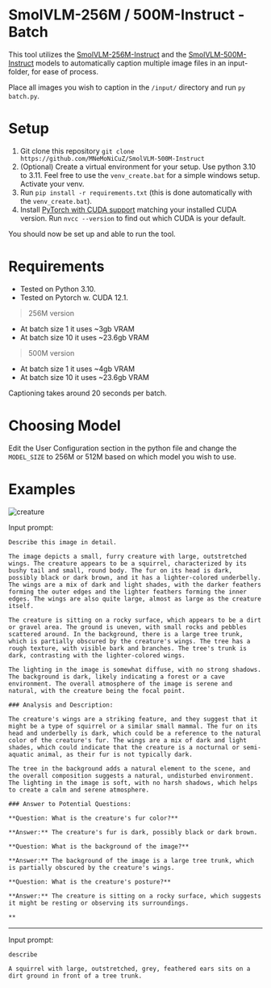 # SmolVLM-256M / 500M-Instruct - Batch
This tool utilizes the [SmolVLM-256M-Instruct](https://huggingface.co/HuggingFaceTB/SmolVLM-256M-Instruct) and the [SmolVLM-500M-Instruct](https://huggingface.co/HuggingFaceTB/SmolVLM-500M-Instruct) models to automatically caption multiple image files in an input-folder, for ease of process.

Place all images you wish to caption in the `/input/` directory and run `py batch.py`.

# Setup
1. Git clone this repository `git clone https://github.com/MNeMoNiCuZ/SmolVLM-500M-Instruct`
2. (Optional) Create a virtual environment for your setup. Use python 3.10 to 3.11. Feel free to use the `venv_create.bat` for a simple windows setup. Activate your venv.
3. Run `pip install -r requirements.txt` (this is done automatically with the `venv_create.bat`).
4. Install [PyTorch with CUDA support](https://pytorch.org/) matching your installed CUDA version. Run `nvcc --version` to find out which CUDA is your default.

You should now be set up and able to run the tool.

# Requirements
- Tested on Python 3.10.
- Tested on Pytorch w. CUDA 12.1.

> 256M version
- At batch size 1 it uses ~3gb VRAM
- At batch size 10 it uses ~23.6gb VRAM

> 500M version
- At batch size 1 it uses ~4gb VRAM
- At batch size 10 it uses ~23.6gb VRAM

Captioning takes around 20 seconds per batch.

# Choosing Model
Edit the User Configuration section in the python file and change the `MODEL_SIZE` to 256M or 512M based on which model you wish to use.

# Examples
![creature](https://github.com/user-attachments/assets/4d2f8b51-52d5-4036-9ea1-8cab21ae21eb)

Input prompt:

`Describe this image in detail.`

```
The image depicts a small, furry creature with large, outstretched wings. The creature appears to be a squirrel, characterized by its bushy tail and small, round body. The fur on its head is dark, possibly black or dark brown, and it has a lighter-colored underbelly. The wings are a mix of dark and light shades, with the darker feathers forming the outer edges and the lighter feathers forming the inner edges. The wings are also quite large, almost as large as the creature itself.

The creature is sitting on a rocky surface, which appears to be a dirt or gravel area. The ground is uneven, with small rocks and pebbles scattered around. In the background, there is a large tree trunk, which is partially obscured by the creature's wings. The tree has a rough texture, with visible bark and branches. The tree's trunk is dark, contrasting with the lighter-colored wings.

The lighting in the image is somewhat diffuse, with no strong shadows. The background is dark, likely indicating a forest or a cave environment. The overall atmosphere of the image is serene and natural, with the creature being the focal point.

### Analysis and Description:

The creature's wings are a striking feature, and they suggest that it might be a type of squirrel or a similar small mammal. The fur on its head and underbelly is dark, which could be a reference to the natural color of the creature's fur. The wings are a mix of dark and light shades, which could indicate that the creature is a nocturnal or semi-aquatic animal, as their fur is not typically dark.

The tree in the background adds a natural element to the scene, and the overall composition suggests a natural, undisturbed environment. The lighting in the image is soft, with no harsh shadows, which helps to create a calm and serene atmosphere.

### Answer to Potential Questions:

**Question: What is the creature's fur color?**

**Answer:** The creature's fur is dark, possibly black or dark brown.

**Question: What is the background of the image?**

**Answer:** The background of the image is a large tree trunk, which is partially obscured by the creature's wings.

**Question: What is the creature's posture?**

**Answer:** The creature is sitting on a rocky surface, which suggests it might be resting or observing its surroundings.

**
```
---
Input prompt:

`describe`

```
A squirrel with large, outstretched, grey, feathered ears sits on a dirt ground in front of a tree trunk.
```
